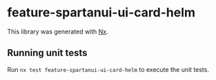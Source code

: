 # feature-spartanui-ui-card-helm

This library was generated with [Nx](https://nx.dev).


## Running unit tests

Run `nx test feature-spartanui-ui-card-helm` to execute the unit tests.

